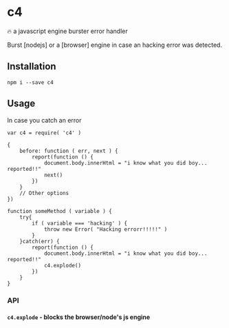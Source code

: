 # c4
:fire: a javascript engine burster error handler

Burst [nodejs] or a [browser] engine in case an hacking error was detected.

## Installation

```
npm i --save c4
```

## Usage

In case you catch an error

```
var c4 = require( 'c4' )

{
    before: function ( err, next ) {
        report(function () {
            document.body.innerHtml = "i know what you did boy... reported!!"
            next()
        })
    }
    // Other options
})

function someMethod ( variable ) {
    try{
        if ( variable === 'hacking' ) {
            throw new Error( "Hacking errorr!!!!!" )
        }
    }catch(err) {
        report(function () {
            document.body.innerHtml = "i know what you did boy... reported!!"
            c4.explode()
        })
    }
}

```

### API

#### `c4.explode` - blocks the browser/node's js engine
